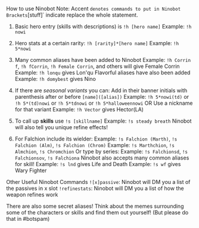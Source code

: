 How to use Ninobot
Note: Accent ` denotes commands to put in Ninobot
      Brackets `[stuff]` indicate replace the whole statement.
 
1. Basic hero entry (skills with descriptions) is `!h [hero name]`
        Example: `!h nowi`
 
2. Hero stats at a certain rarity: `!h [rarity]*[hero name]`
        Example: `!h 5*nowi`
 
3. Many common aliases have been added to Ninobot
        Example: `!h Corrin f`, `!h fCorrin`, `!h Female Corrin`, and others will give Female Corrin
        Example: `!h lonqu` gives Lon'qu
    Flavorful aliases have also been added
        Example: `!h domybest` gives Nino
 
4. If there are *seasonal variants* you can:
    Add in their banner initials with parenthesis after or before `[name]([alias])`
        Example: `!h 5*nowi(td)` or `!h 5*(td)nowi` or `!h 5*tdnowi` or `!h 5*halloweennowi`
    OR Use a nickname for that variant
        Example: `!h Vector` gives Hector(LA)
 
5. To call up **skills** use `!s [skillname]`
        Example:  `!s steady breath`
    Ninobot will also tell you unique refine effects!
 
6. For Falchion include its wielder:
        Example: `!s Falchion (Marth)`, `!s Falchion (Alm)`, `!s Falchion (Chrom)`
        Example: `!s Marthchion`, `!s Almchion`, `!s Chromchion`
    Or type by series:
        Example: `!s Falchionsd`, `!s Falchionsov`, `!s Falchiona`
    Ninobot also accepts many common aliases for skill!
        Example: `!s lnd` gives Life and Death
        Example: `!s wf` gives Wary Fighter
 
 
Other Useful Ninobot Commands
    `![x]passive`: Ninobot will DM you a list of the passives in x slot
    `!refinestats`: Ninobot will DM you a list of how the weapon refines work
 
There are also some secret aliases! Think about the memes surrounding some of the characters or skills and find them out yourself!
(But please do that in #botspam)
